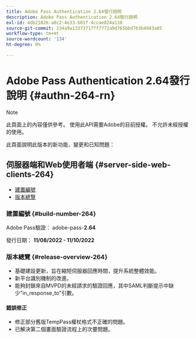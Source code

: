 ```yaml
---
title: Adobe Pass Authentication 2.64發行說明
description: Adobe Pass Authentication 2.64發行說明
exl-id: 4db21026-a0c2-4e33-b01f-4ccae824a110
source-git-commit: 134a9a13373717ff7772a9d765bbd7b3b4943a85
workflow-type: tm+mt
source-wordcount: '134'
ht-degree: 0%

---
```


# Adobe Pass Authentication 2.64發行說明 {#authn-264-rn}

>[!NOTE]
>
>此頁面上的內容僅供參考。 使用此API需要Adobe的目前授權。 不允許未經授權的使用。

此頁面說明此版本的新功能、變更和已知問題：

## 伺服器端和Web使用者端 {#server-side-web-clients-264}

* [建置編號](#build-number-264)
* [版本總覽](#release-overview-264)

### 建置編號 {#build-number-264}

Adobe Pass驗證： adobe-pass-**2.64**

發行日期： **11/08/2022 - 11/10/2022**

### 版本總覽 {#release-overview-264}

* 基礎建設更新，旨在縮短伺服器回應時間，提升系統整體效能。
* 新平台識別機制的改進。
* 能夠封鎖來自MVPD的未經請求的驗證回應，其中SAML判斷提示中缺少&quot;in_response_to&quot;引數。

#### 錯誤修正

* 修正部分舊版TempPass權杖格式不正確的問題。
* 已解決第二個畫面驗證流程上的次要問題。
